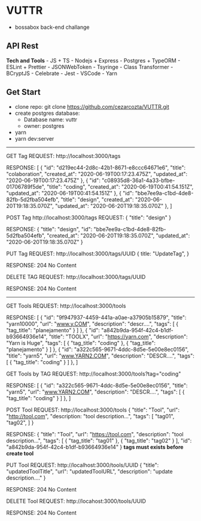 # VUTTR
  - bossabox back-end challange
## API Rest
  **Tech and Tools**
    - JS + TS
    - Nodejs + Express
    - Postgres + TypeORM
    - ESLint + Prettier
    - JSONWebToken
    - Tsyringe
    - Class Transformer
    - BCryptJS
    - Celebrate
    - Jest
    - VSCode
    - Yarn
## Get Start
  - clone repo: git clone https://github.com/cezarcozta/VUTTR.git
  - create postgres database:
    - Database name: vuttr
    - owner: postgres
  - yarn
  - yarn dev:server
----------------------------------------------------------------------------
GET Tag
REQUEST:
http://localhost:3000/tags

RESPONSE:
[
  {
    "id": "d219ec44-2d8c-42b1-8671-e8ccc64671e6",
    "title": "colaboration",
    "created_at": "2020-06-19T00:17:23.475Z",
    "updated_at": "2020-06-19T00:17:23.475Z"
  },
  {
    "id": "c08935d8-36a1-4a33-bfbe-01706789f5de",
    "title": "coding",
    "created_at": "2020-06-19T00:41:54.151Z",
    "updated_at": "2020-06-19T00:41:54.151Z"
  },
  {
    "id": "bbe7ee9a-c1bd-4de8-82fb-5d2fba504efb",
    "title": "design",
    "created_at": "2020-06-20T19:18:35.070Z",
    "updated_at": "2020-06-20T19:18:35.070Z"
  },
]

POST Tag
http://localhost:3000/tags
REQUEST:
{
  "title": "design"
}

RESPONSE:
{
  "title": "design",
  "id": "bbe7ee9a-c1bd-4de8-82fb-5d2fba504efb",
  "created_at": "2020-06-20T19:18:35.070Z",
  "updated_at": "2020-06-20T19:18:35.070Z"
}

PUT Tag
REQUEST:
http://localhost:3000/tags/UUID
{
  title: "UpdateTag",
}

RESPONSE:
204 No Content

DELETE TAG
REQUEST:
http://localhost:3000/tags/UUID

RESPONSE:
204 No Content

------------------------------------------------------------------------------
GET Tools
REQUEST:
http://localhost:3000/tools

RESPONSE:
[
  {
    "id": "9f947937-4459-441a-a0ae-a37905b15879",
    "title": "yarn10000",
    "url": "www.y.COM",
    "description": "descr....",
    "tags": [
      {
        "tag_title": "planejamento"
      }
    ]
  },
  {
    "id": "a842b9da-954f-42c4-b1df-b93664936e14",
    "title": "TOOLX",
    "url": "https://yarn.com",
    "description": "Yarn is Huge",
    "tags": [
      {
        "tag_title": "coding"
      },
      {
        "tag_title": "planejamento"
      }
    ]
  },
  {
    "id": "a322c565-9671-4ddc-8d5e-5e00e8ec0156",
    "title": "yarn5",
    "url": "www.YARN2.COM",
    "description": "DESCR....",
    "tags": [
      {
        "tag_title": "coding"
      }
    ]
  },
]

GET Tools by TAG
REQUEST:
http://localhost:3000/tools?tag="coding"

RESPONSE:
[
  {
    "id": "a322c565-9671-4ddc-8d5e-5e00e8ec0156",
    "title": "yarn5",
    "url": "www.YARN2.COM",
    "description": "DESCR....",
    "tags": [
      {
        "tag_title": "coding"
      }
    ]
  },
]

POST Tool
REQUEST:
http://localhost:3000/tools
{
  "title": "Tool",
  "url": "http://tool.com",
  "description: "tool description...",
  "tags": [
    "tag01",
    "tag02",
  ]
}

RESPONSE:
{
  "title": "Tool",
  "url": "https://tool.com",
  "description": "tool description...",
  "tags": [
    {
      "tag_title": "tag01"
    },
    {
      "tag_title": "tag02"
    }
  ],
  "id": "a842b9da-954f-42c4-b1df-b93664936e14"
}
**tags must exists before create tool**

PUT Tool
REQUEST:
http://localhost:3000/tools/UUID
{
	"title": "updatedToolTitle",
	"url": "updatedToolURL",
	"description": "update description...."
}

RESPONSE:
204 No Content

DELETE Tool
REQUEST:
http://locahost:3000/tools/UUID

RESPONSE:
204 No Content

